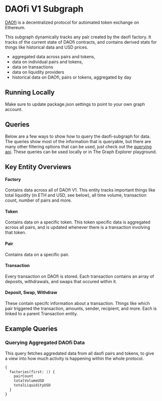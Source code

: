 # DAOfi V1 Subgraph

[DAOfi](https://daofi.org/) is a decentralized protocol for automated token exchange on Ethereum.

This subgraph dynamically tracks any pair created by the daofi factory. It tracks of the current state of DAOfi contracts, and contains derived stats for things like historical data and USD prices.

- aggregated data across pairs and tokens,
- data on individual pairs and tokens,
- data on transactions
- data on liquidity providers
- historical data on DAOfi, pairs or tokens, aggregated by day

## Running Locally

Make sure to update package.json settings to point to your own graph account.

## Queries

Below are a few ways to show how to query the daofi-subgraph for data. The queries show most of the information that is queryable, but there are many other filtering options that can be used, just check out the [querying api](https://thegraph.com/docs/graphql-api). These queries can be used locally or in The Graph Explorer playground.

## Key Entity Overviews

#### Factory

Contains data across all of DAOfi V1. This entity tracks important things like total liquidity (in ETH and USD, see below), all time volume, transaction count, number of pairs and more.

#### Token

Contains data on a specific token. This token specific data is aggregated across all pairs, and is updated whenever there is a transaction involving that token.

#### Pair

Contains data on a specific pair.

#### Transaction

Every transaction on DAOfi is stored. Each transaction contains an array of deposits, withdrawals, and swaps that occured within it.

#### Deposit, Swap, Withdraw

These contain specifc information about a transaction. Things like which pair triggered the transaction, amounts, sender, recipient, and more. Each is linked to a parent Transaction entity.

## Example Queries

### Querying Aggregated DAOfi Data

This query fetches aggredated data from all daofi pairs and tokens, to give a view into how much activity is happening within the whole protocol.

```graphql
{
  factories(first: 1) {
    pairCount
    totalVolumeUSD
    totalLiquidityUSD
  }
}
```
